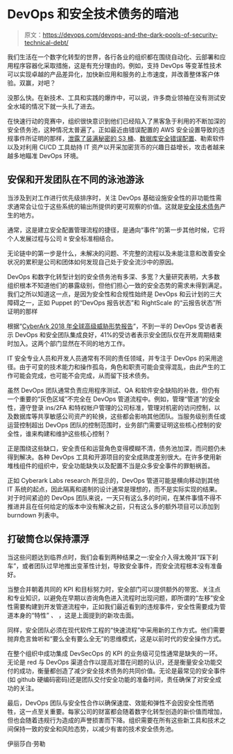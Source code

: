 # DevOps 和安全技术债务的暗池

> 原文：<https://devops.com/devops-and-the-dark-pools-of-security-technical-debt/>

我们生活在一个数字化转型的世界，各行各业的组织都在围绕自动化、云部署和应用程序容器化采取措施，这是有充分理由的。例如，支持 DevOps 等变革性技术可以实现卓越的产品差异化，加快新应用和服务的上市速度，并改善整体客户体验。双赢，对吧？

没那么快。在新技术、工具和实践的爆炸中，可以说，许多商业领袖在没有测试安全水域的情况下就一头扎了进去。

在快速行动的竞赛中，组织很快意识到他们已经陷入了黑客急于利用的不断加深的安全债务池，这种情况太普遍了。正如最近由错误配置的 AWS 安全设置导致的违规事件所证明的那样，[泄露了装满秘密的 S3 桶](https://www.tomshardware.com/news/godaddy-data-leaked-aws-s3-buckets,37579.html)、[数据库安全错误配置](https://searchsecurity.techtarget.com/answer/What-MongoDB-security-issues-are-still-unresolved)、勒索软件以及对利用 CI/CD 工具劫持 IT 资产以开采加密货币的兴趣日益增长，攻击者越来越多地瞄准 DevOps 环境。

## **安保和开发团队在不同的泳池游泳**

当涉及到对工作进行优先级排序时，关注 DevOps 基础设施安全性的非功能性需求通常会让位于这些系统的输出所提供的更可观察的价值。这就是[安全技术债务](https://www.gartner.com/webinar/3564717)产生的地方。

通常，这是建立安全配置管理流程的捷径，是通向“事件”的第一步其他时候，它将个人发展过程与公司 it 安全标准相结合。

无论链中的第一步是什么，未解决的问题、不完整的流程以及未能注意和改善安全状况的累积是公司和团体如何发现自己处于安全流沙中的原因。

DevOps 和数字化转型计划的安全债务池有多深、多宽？大量研究表明，大多数组织根本不知道他们的暴露级别，但他们担心一致的安全态势的需求未得到满足。我们之所以知道这一点，是因为安全性和合规性始终是 DevOps 和云计划的三大障碍之一，正如 Puppet 的“DevOps 报告状态”和 RightScale 的“云报告状态”所证明的那样

根据“[CyberArk 2018 年全球高级威胁形势报告](https://lp.cyberark.com/rs/316-CZP-275/images/ig-threat-survey-inertia_-2-16-2018-final-en.pdf)”，不到一半的 DevOps 受访者表示 DevOps 和安全团队集成良好，41%的受访者表示安全团队仅在开发周期结束时加入。这两个部门显然在不同的地方工作。

IT 安全专业人员和开发人员通常有不同的责任领域，并专注于 DevOps 的采用途径。由于可变的技术能力和操作孤岛，角色和职责可能会变得混乱，由此产生的工作可能会完成，也可能不会完成，从而留下技术债务。

虽然 DevOps 团队通常负责应用程序测试、QA 和软件安全缺陷的补救，但仍有一个重要的“灰色区域”不完全在 DevOps 管道流程中。例如，管理“管道”的安全性，遵守登录 ins/2FA 和特权帐户管理的公司标准，管理对机密的访问控制，以及数据库等共享敏感公司资产的轮换，这些都会影响其他团队。当服务级别责任或运营控制超出 DevOps 团队的控制范围时，业务部门需要证明这些核心控制的安全性，谁来构建和维护这些核心控制？

正是围绕这些缺口，安全责任和运营角色变得模糊不清，债务池加深，而问题仍未得到解决。各种 DevOps 工具和开源项目的安全成熟度差别很大。在许多使用新堆栈组件的组织中，安全功能缺失以及配置不当是众多安全事件的罪魁祸首。

正如 Cyberark Labs research 所显示的，DevOps 管道可能是横向移动到其他 IT 系统的起点，因此隔离和遏制的设计通常是理想的，而不是实际实现的结果。对于时间紧迫的 DevOps 团队来说，一天只有这么多的时间，在某件事情不得不推进并且在任何给定的版本中没有解决之前，只有这么多的额外项目可以添加到 burndown 列表中。

## 打破筒仓以保持漂浮

当这些问题达到临界点时，我们会看到两种结果之一:安全介入得太晚并“踩下刹车”，或者团队过早地推出变革性计划，导致安全事件，而安全流程根本没有准备好。

当整合并朝着共同的 KPI 和目标努力时，安全部门可以提供额外的带宽、关注点和专业知识，以避免在早期以咨询角色进入流程时出现问题，即所谓的“左移”安全性需要构建到开发管道流程中，正如我们最近看到的违规事件，安全性需要成为管道本身的“特性” *、* ，这是上面提到的新攻击面。

同样，安全团队必须在现代软件工程的“快速流程”中采用新的工作方式。他们需要抛弃危言耸听和“要么全有要么全无”的思维模式，这是以前时代的安全操作方式。

在整个组织中成功集成 DevSecOps 的 KPI 的业务级可见性通常是缺失的一环。无论是 red 与 DevOps 渠道合作以提高对潜在问题的认识，还是衡量安全功能交付的成功，衡量都创造了减少安全技术债务的共同价值。无论是最常见的安全事件(如 github 硬编码密码)还是团队交付安全功能的准备时间，责任确保了对安全成功的关注。

最后，DevOps 团队与安全性合作以确保速度、效能和弹性不会因安全性而牺牲，这一点至关重要。每家公司的财富都会随着数字化转型创造的新价值而增加，但也会随着违规行为造成的声誉损害而下降。组织需要在所有这些新工具和技术之间保持一致的安全和风险态势，以减少有害的技术安全债务池。

伊丽莎白·劳勒